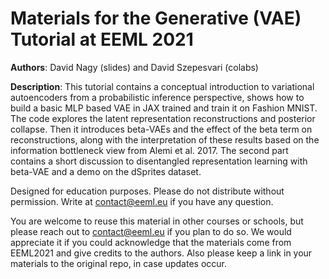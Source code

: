 # Materials for the Generative (VAE) Tutorial  at EEML 2021

**Authors**: David Nagy (slides) and David Szepesvari (colabs)

**Description**: This tutorial contains a conceptual introduction to variational autoencoders from a probabilistic inference perspective, shows how to build a basic MLP based VAE in JAX trained and train it on Fashion MNIST. The code explores the latent representation reconstructions and posterior collapse. Then it introduces beta-VAEs and the effect of the beta term on reconstructions, along with the interpretation of these results based on the information bottleneck view from Alemi et al. 2017. The second part contains a short discussion to disentangled representation learning with beta-VAE and a demo on the dSprites dataset.

Designed for education purposes. Please do not distribute without permission. Write at contact@eeml.eu if you have any question.

You are welcome to reuse this material in other courses or schools, but please reach out to contact@eeml.eu if you plan to do so. We would appreciate it if you could acknowledge that the materials come from EEML2021 and give credits to the authors. Also please keep a link in your materials to the original repo, in case updates occur.
